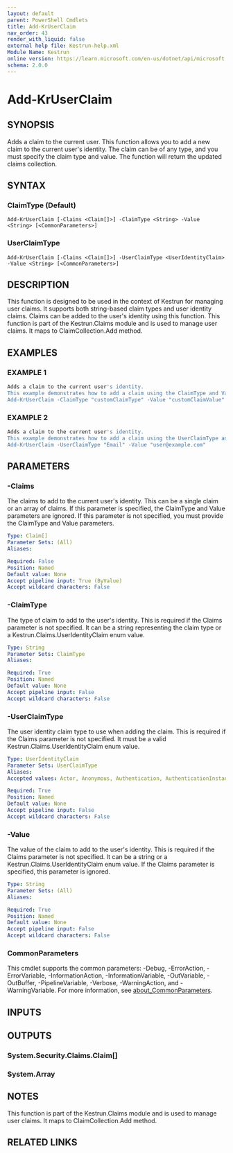 ```yaml
---
layout: default
parent: PowerShell Cmdlets
title: Add-KrUserClaim
nav_order: 43
render_with_liquid: false
external help file: Kestrun-help.xml
Module Name: Kestrun
online version: https://learn.microsoft.com/en-us/dotnet/api/microsoft.aspnetcore.builder.staticfileoptions?view=aspnetcore-8.0
schema: 2.0.0
---
```


# Add-KrUserClaim

## SYNOPSIS
Adds a claim to the current user.
This function allows you to add a new claim to the current user's identity.
The claim can be of any type, and you must specify the claim type and value.
The function will return the updated claims collection.

## SYNTAX

### ClaimType (Default)
```
Add-KrUserClaim [-Claims <Claim[]>] -ClaimType <String> -Value <String> [<CommonParameters>]
```

### UserClaimType
```
Add-KrUserClaim [-Claims <Claim[]>] -UserClaimType <UserIdentityClaim> -Value <String> [<CommonParameters>]
```

## DESCRIPTION
This function is designed to be used in the context of Kestrun for managing user claims.
It supports both string-based claim types and user identity claims.
Claims can be added to the user's identity using this function.
This function is part of the Kestrun.Claims module and is used to manage user claims.
It maps to ClaimCollection.Add method.

## EXAMPLES

### EXAMPLE 1
```powershell
Adds a claim to the current user's identity.
This example demonstrates how to add a claim using the ClaimType and Value parameters.
Add-KrUserClaim -ClaimType "customClaimType" -Value "customClaimValue"
```

### EXAMPLE 2
```powershell
Adds a claim to the current user's identity.
This example demonstrates how to add a claim using the UserClaimType and Value parameters.
Add-KrUserClaim -UserClaimType "Email" -Value "user@example.com"
```

## PARAMETERS

### -Claims
The claims to add to the current user's identity.
This can be a single claim or an array of claims.
If this parameter is specified, the ClaimType and Value parameters are ignored.
If this parameter is not specified, you must provide the ClaimType and Value parameters.

```yaml
Type: Claim[]
Parameter Sets: (All)
Aliases:

Required: False
Position: Named
Default value: None
Accept pipeline input: True (ByValue)
Accept wildcard characters: False
```

### -ClaimType
The type of claim to add to the user's identity.
This is required if the Claims parameter is not specified.
It can be a string representing the claim type or a Kestrun.Claims.UserIdentityClaim enum value.

```yaml
Type: String
Parameter Sets: ClaimType
Aliases:

Required: True
Position: Named
Default value: None
Accept pipeline input: False
Accept wildcard characters: False
```

### -UserClaimType
The user identity claim type to use when adding the claim.
This is required if the Claims parameter is not specified.
It must be a valid Kestrun.Claims.UserIdentityClaim enum value.

```yaml
Type: UserIdentityClaim
Parameter Sets: UserClaimType
Aliases:
Accepted values: Actor, Anonymous, Authentication, AuthenticationInstant, AuthenticationMethod, AuthorizationDecision, Country, DateOfBirth, Dns, DenyOnlyPrimaryGroupSid, DenyOnlyPrimarySid, DenyOnlySid, DenyOnlyWindowsDeviceGroup, Email, EmailAddress, Expiration, GivenName, Gender, GroupSid, Hash, HomePhone, IsPersistent, Issuer, Locality, MobilePhone, Name, NameIdentifier, OtherPhone, PostalCode, PrimaryGroupSid, Ppid, PrivatePpid, Role, Rsa, SerialNumber, Sid, StateOrProvince, Spn, StreetAddress, Surname, Thumbprint, UserData, Upn, Uri, Version, Webpage, System, WindowsAccountName, WindowsDevice, WindowsDeviceGroup, WindowsFqbnVersion, WindowsGroupSid, WindowsGroup, WindowsDeviceClaim, WindowsSubAuthority, WindowsSid, PrimarySid

Required: True
Position: Named
Default value: None
Accept pipeline input: False
Accept wildcard characters: False
```

### -Value
The value of the claim to add to the user's identity.
This is required if the Claims parameter is not specified.
It can be a string or a Kestrun.Claims.UserIdentityClaim enum value.
If the Claims parameter is specified, this parameter is ignored.

```yaml
Type: String
Parameter Sets: (All)
Aliases:

Required: True
Position: Named
Default value: None
Accept pipeline input: False
Accept wildcard characters: False
```

### CommonParameters
This cmdlet supports the common parameters: -Debug, -ErrorAction, -ErrorVariable, -InformationAction, -InformationVariable, -OutVariable, -OutBuffer, -PipelineVariable, -Verbose, -WarningAction, and -WarningVariable. For more information, see [about_CommonParameters](http://go.microsoft.com/fwlink/?LinkID=113216).

## INPUTS

## OUTPUTS

### System.Security.Claims.Claim[]
### System.Array
## NOTES
This function is part of the Kestrun.Claims module and is used to manage user claims.
It maps to ClaimCollection.Add method.

## RELATED LINKS
